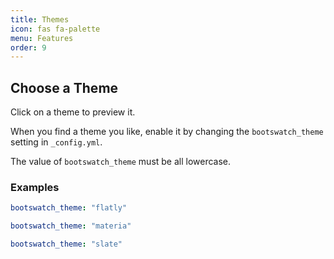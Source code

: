 ```yaml
---
title: Themes
icon: fas fa-palette
menu: Features
order: 9
---
```


## Choose a Theme

Click on a theme to preview it.

When you find a theme you like, enable it by changing the `bootswatch_theme` setting in `_config.yml`.

The value of `bootswatch_theme` must be all lowercase.


### Examples

```yaml
bootswatch_theme: "flatly"
```

```yaml
bootswatch_theme: "materia"
```

```yaml
bootswatch_theme: "slate"
```

<div class="row" id="bootswatchSwitcher"></div>

<script>
(function (d, w) {
    d.addEventListener('DOMContentLoaded', function(){
        $(function(){
            const $bootswatchTheme = $('#bootswatchTheme')
            const $bootswatchSwitcher = $('#bootswatchSwitcher')
            const bootswatchUrl = 'https://stackpath.bootstrapcdn.com/bootswatch/{{ site.versions.bootstrap }}/%THEME%/bootstrap.min.css'
            const themes = [
                'Cerulean',
                'Cosmo',
                'Cyborg',
                'Darkly',
                'Flatly',
                'Journal',
                'Litera',
                'Lumen',
                'Lux',
                'Materia',
                'Minty',
                'Pulse',
                'Sandstone',
                'Simplex',
                'Sketchy',
                'Slate',
                'Solar',
                'Spacelab',
                'Superhero',
                'United',
                'Yeti'
            ]
            themes.forEach(function(theme){
                $bootswatchSwitcher.append(
                    '<div class="col-lg-4 col-sm-6">' +
                        '<a href="#" data-theme="' + theme.toLowerCase() + '">' +
                            '<img src="https://bootswatch.com/' + theme.toLowerCase() + '/thumbnail.png" alt="' + theme + '"/>' +
                        '</a>' +
                    '</div>'
                )
            })
            $('[data-theme]').click(function(e){
                e.stopPropagation()
                $bootswatchTheme.attr('href', bootswatchUrl.replace('%THEME%', $(this).attr('data-theme')))
                return false
            })
        })
    })
})(document, window)
</script>

